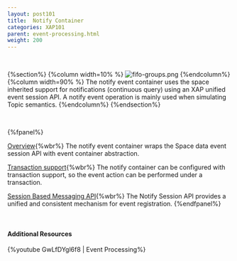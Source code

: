 ```yaml
---
layout: post101
title:  Notify Container
categories: XAP101
parent: event-processing.html
weight: 200
---
```


<br>

{%section%}
{%column width=10% %}
![fifo-groups.png](/attachment_files/subject/pubsub.png)
{%endcolumn%}
{%column width=90% %}
The notify event container uses the space inherited support for notifications (continuous query) using an XAP unified event session API.
A notify event operation is mainly used when simulating Topic semantics.
{%endcolumn%}
{%endsection%}

<br>

{%fpanel%}

[Overview](./notify-container.html){%wbr%}
The notify event container wraps the Space data event session API with event container abstraction.

[Transaction support](./polling-container-transactions.html){%wbr%}
The notify container can be configured with transaction support, so the event action can be performed under a transaction.


[Session Based Messaging API](./session-based-messaging-api.html){%wbr%}
The Notify Session API provides a unified and consistent mechanism for event registration.
{%endfpanel%}

<br>

#### Additional Resources

{%youtube GwLfDYgl6f8 | Event Processing%}
